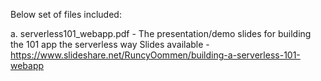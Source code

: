 Below set of files included:

a. serverless101_webapp.pdf - The presentation/demo slides for building the 101 app the serverless way
Slides available - https://www.slideshare.net/RuncyOommen/building-a-serverless-101-webapp
